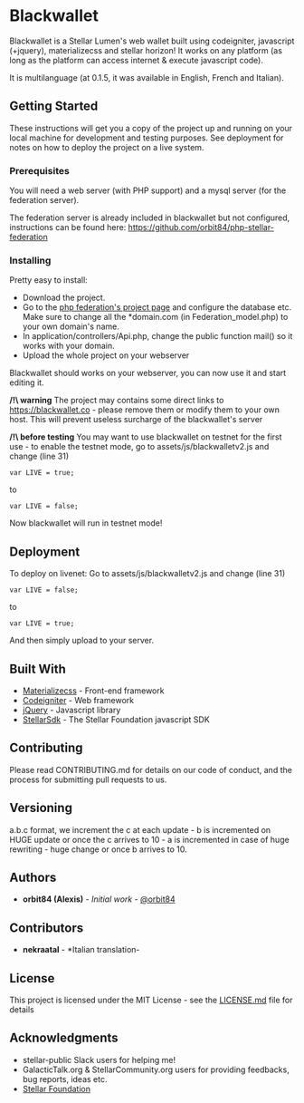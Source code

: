 # Blackwallet

Blackwallet is a Stellar Lumen's web wallet built using codeigniter, javascript (+jquery), materializecss and stellar horizon! It works 
on any platform (as long as the platform can access internet & execute javascript code).

It is multilanguage (at 0.1.5, it was available in English, French and Italian).

## Getting Started

These instructions will get you a copy of the project up and running on your local machine for development and testing purposes. See deployment for notes on how to deploy the project on a live system.

### Prerequisites

You will need a web server (with PHP support) and a mysql server (for the federation server).

The federation server is already included in blackwallet but not configured, instructions can be found here: https://github.com/orbit84/php-stellar-federation


### Installing

Pretty easy to install:
- Download the project.
- Go to the [php federation's project page](https://github.com/orbit84/php-stellar-federation) and configure the database etc. Make sure to change all the \*domain.com (in Federation_model.php) to your own domain's name.
- In application/controllers/Api.php, change the public function mail() so it works with your domain.
- Upload the whole project on your webserver

Blackwallet should works on your webserver, you can now use it and start editing it.

**/!\ warning**
The project may contains some direct links to https://blackwallet.co - please remove them or modify them to your own host. This will prevent useless surcharge of the blackwallet's server

**/!\ before testing**
You may want to use blackwallet on testnet for the first use - to enable the testnet mode, go to assets/js/blackwalletv2.js and change (line 31)

```
var LIVE = true;
```

to

```
var LIVE = false;
```

Now blackwallet will run in testnet mode!


## Deployment

To deploy on livenet:
Go to assets/js/blackwalletv2.js and change (line 31)

```
var LIVE = false;
```

to

```
var LIVE = true;
```

And then simply upload to your server.


## Built With

* [Materializecss](http://materializecss.com/) - Front-end framework
* [Codeigniter](https://www.codeigniter.com/) - Web framework
* [jQuery](https://jquery.com/) - Javascript library
* [StellarSdk](https://github.com/stellar/js-stellar-sdk) - The Stellar Foundation javascript SDK


## Contributing

Please read CONTRIBUTING.md for details on our code of conduct, and the process for submitting pull requests to us.

## Versioning

a.b.c format, we increment the c at each update - b is incremented on HUGE update or once the c arrives to 10 - a is incremented in case of huge rewriting - huge change or once b arrives to 10.


## Authors

* **orbit84 (Alexis)** - *Initial work* - [@orbit84](https://github.com/orbit84)

## Contributors

* **nekraatal** - *Italian translation-

## License

This project is licensed under the MIT License - see the [LICENSE.md](LICENSE.md) file for details

## Acknowledgments

* stellar-public Slack users for helping me! 
* GalacticTalk.org & StellarCommunity.org users for providing feedbacks, bug reports, ideas etc.
* [Stellar Foundation](https://stellar.org)
